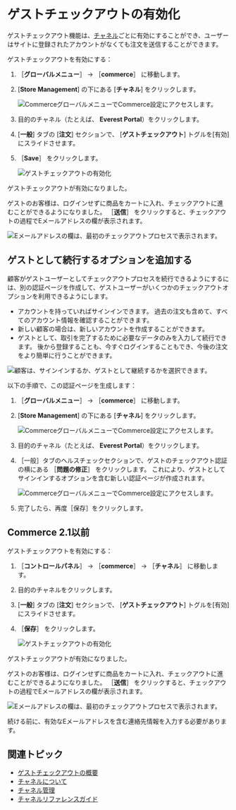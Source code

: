 # ゲストチェックアウトの有効化

ゲストチェックアウト機能は、[チャネル](../../store-management/channels/introduction-to-channels.md)ごとに有効にすることができ、ユーザーはサイトに登録されたアカウントがなくても注文を送信することができます。

ゲストチェックアウトを有効にする：

1. ［**グローバルメニュー**］ &rarr; ［**commerce**］ に移動します。
2. [**Store Management**] の下にある [**チャネル**] をクリックします。

    ![CommerceグローバルメニューでCommerce設定にアクセスします。](./enabling-guest-checkout/images/04.png)

3. 目的のチャネル（たとえば、 **Everest Portal**）をクリックします。
4. [**一般**] タブの [**注文**] セクションで、 [**ゲストチェックアウト**] トグルを[有効]にスライドさせます。
5. ［**Save**］ をクリックします。

    ![ゲストチェックアウトの有効化](./enabling-guest-checkout/images/01.png)

ゲストチェックアウトが有効になりました。

ゲストのお客様は、ログインせずに商品をカートに入れ、チェックアウトに進むことができるようになりました。 ［**送信**］ をクリックすると、チェックアウトの過程でEメールアドレスの欄が表示されます。

![Eメールアドレスの欄は、最初のチェックアウトプロセスで表示されます。](./enabling-guest-checkout/images/03.png)

## ゲストとして続行するオプションを追加する

顧客がゲストユーザーとしてチェックアウトプロセスを続行できるようにするには、別の認証ページを作成して、ゲストユーザーがいくつかのチェックアウトオプションを利用できるようにします。

* アカウントを持っていればサインインできます。 過去の注文も含めて、すべてのアカウント情報を確認することができます。
* 新しい顧客の場合は、新しいアカウントを作成することができます。
* ゲストとして、取引を完了するために必要なデータのみを入力して続行できます。 後から登録することも、今すぐログインすることもでき、今後の注文をより簡単に行うことができます。

![顧客は、サインインするか、ゲストとして継続するかを選択できます。](./enabling-guest-checkout/images/05.png)

以下の手順で、この認証ページを生成します：

1. ［**グローバルメニュー**］ &rarr; ［**commerce**］ に移動します。
1. [**Store Management**] の下にある [**チャネル**] をクリックします。

    ![CommerceグローバルメニューでCommerce設定にアクセスします。](./enabling-guest-checkout/images/04.png)

1. 目的のチャネル（たとえば、 **Everest Portal**）をクリックします。
1. ［一般］タブのヘルスチェックセクションで、ゲストのチェックアウト認証の横にある ［**問題の修正**］ をクリックします。 これにより、ゲストとしてサインインするオプションを含む新しい認証ページが作成されます。

    ![CommerceグローバルメニューでCommerce設定にアクセスします。](./enabling-guest-checkout/images/02.png)

1. 完了したら、再度［保存］をクリックします。

## Commerce 2.1以前

ゲストチェックアウトを有効にする：

1. ［**コントロールパネル**］ → ［**commerce**］ → ［**チャネル**］ に移動します。
1. 目的のチャネルをクリックします。
1. [**一般**] タブの [**注文**] セクションで、 [**ゲストチェックアウト**] トグルを[有効]にスライドさせます。
1. ［**保存**］ をクリックします。

    ![ゲストチェックアウトの有効化](./enabling-guest-checkout/images/01.png)

ゲストチェックアウトが有効になりました。

ゲストのお客様は、ログインせずに商品をカートに入れ、チェックアウトに進むことができるようになりました。 ［**送信**］ をクリックすると、チェックアウトの過程でEメールアドレスの欄が表示されます。

![Eメールアドレスの欄は、最初のチェックアウトプロセスで表示されます。](./enabling-guest-checkout/images/03.png)

続ける前に、有効なEメールアドレスを含む連絡先情報を入力する必要があります。

## 関連トピック

* [ゲストチェックアウトの概要](./guest-checkout-overview.md)
* [チャネルについて](../../store-management/channels/introduction-to-channels.md)
* [チャネル管理](../../store-management/channels/managing-channels.md)
* [チャネルリファレンスガイド](../../store-management/channels/channels-reference-guide.md)
